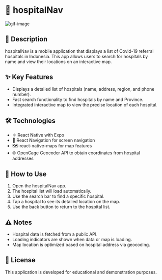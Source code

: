 # 🏥 hospitalNav

![gif-image](/hospital-nav.gif)

## 📄 Description
hospitalNav is a mobile application that displays a list of Covid-19 referral hospitals in Indonesia. This app allows users to search for hospitals by name and view their locations on an interactive map.

## ✨ Key Features
- Displays a detailed list of hospitals (name, address, region, and phone number).
- Fast search functionality to find hospitals by name and Province.
- Integrated interactive map to view the precise location of each hospital.

## 🛠️ Technologies
- ⚛️ React Native with Expo
- 🔄 React Navigation for screen navigation
- 🗺️ react-native-maps for map features
- 🌐 OpenCage Geocoder API to obtain coordinates from hospital addresses

## 🚀 How to Use
1. Open the hospitalNav app.
2. The hospital list will load automatically.
3. Use the search bar to find a specific hospital.
4. Tap a hospital to see its detailed location on the map.
5. Use the back button to return to the hospital list.

## ⚠️ Notes
- Hospital data is fetched from a public API.
- Loading indicators are shown when data or map is loading.
- Map location is optimized based on hospital address via geocoding.

## 📜 License
This application is developed for educational and demonstration purposes.


